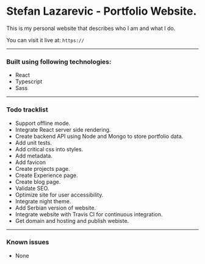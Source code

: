 # Stefan Lazarevic - Portfolio Website.

This is my personal website that describes who I am and what I do.

You can visit it live at: ``https://``

---

### Built using following technologies:

- React
- Typescript
- Sass

---

### Todo tracklist

- Support offline mode.
- Integrate React server side rendering.
- Create backend API using Node and Mongo to store portfolio data.
- Add unit tests.
- Add critical css into styles.
- Add metadata.
- Add favicon
- Create projects page.
- Create Experience page.
- Create blog page.
- Validate SEO.
- Optimize site for user accessibility.
- Integrate night theme.
- Add Serbian version of website.
- Integrate website with Travis CI for continuous integration.
- Get domain and hosting and publish webiste.

---

### Known issues

- None
